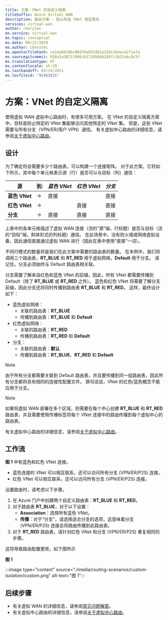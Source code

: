 ```yaml
---
title: 方案：VNet 的自定义隔离
titleSuffix: Azure Virtual WAN
description: 路由方案 - 阻止所选 VNet 相互联系
services: virtual-wan
author: cherylmc
ms.service: virtual-wan
ms.topic: conceptual
ms.date: 09/22/2020
ms.author: cherylmc
ms.openlocfilehash: ca1ee8418bc08d70a031d81a15dc1b4ace2f1a3a
ms.sourcegitcommit: 910a1a38711966cb171050db245fc3b22abc8c5f
ms.translationtype: HT
ms.contentlocale: zh-CN
ms.lasthandoff: 03/19/2021
ms.locfileid: "92461815"
---
```

# <a name="scenario-custom-isolation-for-vnets"></a>方案：VNet 的自定义隔离

使用虚拟 WAN 虚拟中心路由时，有很多可用方案。 在 VNet 的自定义隔离方案中，目标是防止特定的 VNet 集能够访问其他特定的 VNet 集。 但是，这些 VNet 需要与所有分支（VPN/ER/用户 VPN）通信。 有关虚拟中心路由的详细信息，请参阅[关于虚拟中心路由](about-virtual-hub-routing.md)。

## <a name="design"></a><a name="design"></a>设计

为了确定将会需要多少个路由表，可以构建一个连接矩阵。 对于此方案，它将如下所示，其中每个单元格表示源（行）是否可以与目标（列）通信：

| 源 | 到:| *蓝色 VNet* | *红色 VNet* | *分支*|
|---|---|---|---|---|
| **蓝色 VNet** |   &#8594;|   直接     |           |  直接 |
| **红色 VNet**  |   &#8594;|              |   直接  |  直接 |
| **分支**   |   &#8594;|   直接     |   直接  |  直接 |

上表中的各单元格描述了虚拟 WAN 连接（流的“源”端，行标题）是否与目标（流的“目标”端，斜体形式的列标题）通信。 在此场景中，没有防火墙或网络虚拟设备，因此通信直接通过虚拟 WAN 进行（因此在表中使用“直接”一词）。

不同行模式的数量将是我们在此方案中需要的路由表的数量。 在本例中，我们将调用三个路由表，**RT_BLUE** 和 **RT_RED** 用于虚拟网络，**Default** 用于分支。 请记住，分支必须始终与 Default 路由表相关联。

分支需要了解来自红色和蓝色 VNet 的前缀，因此，所有 VNet 都需要传播到 Default（除了 **RT_BLUE** 或 **RT_RED** 之外）。 蓝色和红色 VNet 将需要了解分支前缀，因此分支还将同时传播到路由表 **RT_BLUE** 和 **RT_RED**。 这样，最终设计如下：

* 蓝色虚拟网络：
  * 关联的路由表：**RT_BLUE**
  * 传播到路由表：**RT_BLUE** 和 **Default**
* 红色虚拟网络：
  * 关联的路由表：**RT_RED**
  * 传播到路由表：**RT_RED** 和 **Default**
* 分支：
  * 关联的路由表：**默认**
  * 传播到路由表：**RT_BLUE**、**RT_RED** 和 **Default**

> [!NOTE]
> 由于所有分支都需要关联到 Default 路由表，并且要传播到同一组路由表，因此所有分支都将具有相同的连接性配置文件。 换句话说，VNet 的红色/蓝色概念不能应用于分支。

> [!NOTE]
> 如果将虚拟 WAN 部署在多个区域，则需要在每个中心创建 **RT_BLUE** 和 **RT_RED** 路由表，并且需要使用传播标签将每个 VNet 连接中的路由传播到每个虚拟中心的路由表。

有关虚拟中心路由的详细信息，请参阅[关于虚拟中心路由](about-virtual-hub-routing.md)。

## <a name="workflow"></a><a name="architecture"></a>工作流

**图 1** 中有蓝色和红色 VNet 连接。

* 蓝色连接的 VNet 可以相互联系，还可以访问所有分支 (VPN/ER/P2S) 连接。
* 红色 VNet 可以相互联系，还可以访问所有分支 (VPN/ER/P2S) 连接。

设置路由时，请考虑以下步骤。

1. 在 Azure 门户中创建两个自定义路由表：**RT_BLUE** 和 **RT_RED**。
2. 对于路由表 **RT_BLUE**，对于以下设置：
   * **Association**：选择所有蓝色 VNet。
   * **传播**：对于“分支”，请选择适合分支的选项，这意味着分支 (VPN/ER/P2S) 连接会将路由传播到此路由表。
3. 对于 **RT_RED** 路由表，请针对红色 VNet 和分支 (VPN/ER/P2S) 重复相同的步骤。

这将导致路由配置更改，如下图所示

**图 1**

:::image type="content" source="./media/routing-scenarios/custom-isolation/custom.png" alt-text="图 1":::

## <a name="next-steps"></a>后续步骤

* 有关虚拟 WAN 的详细信息，请参阅[常见问题解答](virtual-wan-faq.md)。
* 有关虚拟中心路由的详细信息，请参阅[关于虚拟中心路由](about-virtual-hub-routing.md)。
